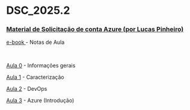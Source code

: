 # DSC_2025.2
### <p><a class="external-link" href="https://drive.google.com/file/d/1miHbZiB7V74053TwH9aa6y6qFlzX5Vte/view?usp=drive_link">Material de Solicitação de conta Azure (por Lucas Pinheiro)</a></p>


<p><a class="external-link" href="https://academicoifrnedu.sharepoint.com/:u:/s/DSC2024.1/EUUd2cpzokZLvU5vtXYYMfYBH365URXbDgNgJ3PJVPncrA?e=2Rcljl">e-book </a> - Notas de Aula</p>

<br>

<p><a class="external-link" href="https://academicoifrnedu.sharepoint.com/:u:/s/DSC2024.1/ETa9OxUliKxEtFfJRWPQsyUBf294au2XY7tWe9bVSg6RzA?e=oO1Czg">Aula 0</a> - Informações gerais</p>
<p><a class="external-link" href="https://academicoifrnedu.sharepoint.com/:b:/s/DSC2024.1/EYiMTv-1ijNPp7M6bugreegBdv6Enp2u1UJwokDSqZO8-A?e=MPhMTt">Aula 1</a> - Caracterização</p>
<p><a class="external-link" href="https://academicoifrnedu.sharepoint.com/:u:/s/DSC2024.1/EeTzKdniY8lLiM6eQr1a4gwBCe2koylmHWOKoFmYS9Be1A?e=gj1O5h">Aula 2</a> - DevOps</p>
<p><a class="external-link" href="https://academicoifrnedu.sharepoint.com/:u:/s/DSC2024.1/EXu-sn3f5otBvKjluJZc6uwBech995sGCAduL7FoT5-xZQ?e=vpt0b8">Aula 3</a> - Azure (Introdução)</p>

<!--
# Link de apresentação da T2: https://meet.google.com/kux-rses-zia
<p><a class="external-link" href="https://drive.google.com/file/d/1Zz_AlvodxZxM9HtWSoFOhzhHCtU7bBsg/view">Manual RPG </p>

<p> </p>
<p><a class="external-link" href="https://academicoifrnedu.sharepoint.com/:u:/s/DSC2024.1/EcE4PxrCshVNsq1MZ7vAMIkBrhCGURNUX30jY7Y1H7ndwg?e=CDT0bf">Aula 3.1</a> - Docker</p>
<p><a class="external-link" href="https://academicoifrnedu.sharepoint.com/:v:/s/DSC2024.1/Edk1PUH4TyVMvm7IvCFP5RUBZbSRsp0lKY3CloP53lNN-w?e=fPhgUp" mce_href="https://academicoifrnedu.sharepoint.com/:v:/s/DSC2024.1/Edk1PUH4TyVMvm7IvCFP5RUBZbSRsp0lKY3CloP53lNN-w?e=fPhgUp">Aula 3.2</a> - Docker (videoaula)</p>
<p><a class="external-link" href="https://academicoifrnedu.sharepoint.com/:u:/s/DSC2024.1/Eahj17ZyJR5Oh4ShRCoCjB4BH7npMeW0KhBD5od7ChGBnQ?e=WzggYy">Aula 3.3</a> - Tarefa 1 (VM para ambientes)</p>
<br>
<p><a class="external-link" href="https://academicoifrnedu.sharepoint.com/:u:/s/DSC2024.1/EWl-hC43s7tBl_fKirn50NEBg1yP305kFEvtNSV6K10l_Q?e=ED8R6m" mce_href="https://academicoifrnedu.sharepoint.com/:u:/s/DSC2024.1/EWl-hC43s7tBl_fKirn50NEBg1yP305kFEvtNSV6K10l_Q?e=ED8R6m">Aula 4</a> - Criação de imagens</p>
<p><a class="external-link" href="https://academicoifrnedu.sharepoint.com/:u:/s/DSC2024.1/EZi_RcaKPAtOr3Vbun7jjkUBFbWp80TLBIjEh9m2elvQyw?e=M2UHhT" mce_href="https://academicoifrnedu.sharepoint.com/:u:/s/DSC2024.1/EZi_RcaKPAtOr3Vbun7jjkUBFbWp80TLBIjEh9m2elvQyw?e=M2UHhT">Aula 4.1</a> - Tarefa 2 (Criação de imagens por commit)</p>
<br>

<p><a class="external-link" href="https://academicoifrnedu.sharepoint.com/:u:/s/DSC2024.1/EX7URpXNzxJMkAMjvdsF2AcBuduqq6o_jJ9w0yVQ4aZ3bg?e=9OTfE5" mce_href="https://academicoifrnedu.sharepoint.com/:u:/s/DSC2024.1/EX7URpXNzxJMkAMjvdsF2AcBuduqq6o_jJ9w0yVQ4aZ3bg?e=9OTfE5">Aula 5</a> - Dockerfile</p>
<p><a class="external-link" href="https://academicoifrnedu.sharepoint.com/:v:/s/DSC2024.1/Eare-qJqT09Fmb_qzrkSecMBp59QRCMVERjUzZE27s0MZw?e=qrBlTi" mce_href="https://academicoifrnedu.sharepoint.com/:v:/s/DSC2024.1/Eare-qJqT09Fmb_qzrkSecMBp59QRCMVERjUzZE27s0MZw?e=qrBlTi">Aula 5.1</a> - Dockerfile (videoaula)</p>
<p><a class="external-link" href="https://academicoifrnedu.sharepoint.com/:u:/s/DSC2024.1/EYH9ODirj19GhfgHLqXqcMkBSS8K9Yhjtp-6o-k37dR5rg?e=CqDodw" mce_href="https://academicoifrnedu.sharepoint.com/:u:/s/DSC2024.1/EYH9ODirj19GhfgHLqXqcMkBSS8K9Yhjtp-6o-k37dR5rg?e=CqDodw">Aula 5.2</a> - Tarefa 3 (Dockerfile)</p>

<br>

<p><a class="external-link" href="https://academicoifrnedu.sharepoint.com/:u:/s/DSC2024.1/Ecj20N788ypAoR0UWeTI0xQBnrWJTP3vwYx2mJlWPn8plA?e=R7TB0c" mce_href="https://academicoifrnedu.sharepoint.com/:u:/s/DSC2024.1/Ecj20N788ypAoR0UWeTI0xQBnrWJTP3vwYx2mJlWPn8plA?e=R7TB0c">Aula 6</a> - Docker-Compose</p>
<p><a class="external-link" href="https://academicoifrnedu.sharepoint.com/:v:/s/DSC2024.1/ET0jpYXH0R9InGG_AJDefLIBKbLSCgUq6-E8KbPe5M8-_w?e=TrZv1G" mce_href="https://academicoifrnedu.sharepoint.com/:v:/s/DSC2024.1/ET0jpYXH0R9InGG_AJDefLIBKbLSCgUq6-E8KbPe5M8-_w?e=TrZv1G">Aula 6.1</a> - Docker-Compose (videoaula)</p>
<p><a class="external-link" href="https://academicoifrnedu.sharepoint.com/:u:/s/DSC2024.1/Ec4gsNc2aHpLi45p1FK7aU0BHOJ1zTgR_ZpbMFMie_SlqA?e=XBO02f" mce_href="https://academicoifrnedu.sharepoint.com/:u:/s/DSC2024.1/Ec4gsNc2aHpLi45p1FK7aU0BHOJ1zTgR_ZpbMFMie_SlqA?e=XBO02f">Aula 6.2</a> - Tarefa 4 (Docker-Compose)</p>

<br>

<p><a class="external-link" href="https://academicoifrnedu.sharepoint.com/:u:/s/DSC2024.1/EQRkgdkJWbVBqanFIROnfsUBjOy8XHSYl-uoIzQZD8qmHQ?e=9qUXKB">Aula 7</a> - Tarefa 5 (K8S)</p>




<br>

<br>
<p><a class="external-link" href="https://academicoifrnedu.sharepoint.com/:u:/s/DSC2024.1/EUTr89IRrp1IpLJnyEkzD7oB54zKT_MHj89HvATfVG-Sdw?e=PCVTrm" mce_href="https://academicoifrnedu.sharepoint.com/:u:/s/DSC2024.1/EUTr89IRrp1IpLJnyEkzD7oB54zKT_MHj89HvATfVG-Sdw?e=PCVTrm">Aula 7</a> - Integração Contínua</p>
<p><a class="external-link" href="https://academicoifrnedu.sharepoint.com/:u:/s/DSC2024.1/ETtjkp5Qf9tNmPzRPPR54qYBi0p6ODtN-gGNEPKjtRZlcA?e=k2qtkg" mce_href="https://academicoifrnedu.sharepoint.com/:u:/s/DSC2024.1/ETtjkp5Qf9tNmPzRPPR54qYBi0p6ODtN-gGNEPKjtRZlcA?e=k2qtkg">Aula 7.1</a> - Tarefa 5 - Pipeline de Integração Contínua</p>
<br>
<p><a class="external-link" href="https://academicoifrnedu.sharepoint.com/:u:/s/DSC2024.1/EUsbtq-nDDVOhZsl9W8PPPwBAaIw-dRWpljHma4CdW7j2g?e=RmCAmE" mce_href="https://academicoifrnedu.sharepoint.com/:u:/s/DSC2024.1/EUsbtq-nDDVOhZsl9W8PPPwBAaIw-dRWpljHma4CdW7j2g?e=RmCAmE">Aula 8</a> - Entrega Contínua</p>
<p><a class="external-link" href="https://academicoifrnedu.sharepoint.com/:u:/s/DSC2024.1/EYn4UYXpTqpHnp55dyxKwUoBp76qVi2iP3uMP2csKy964Q?e=iQCQiM" mce_href="https://academicoifrnedu.sharepoint.com/:u:/s/DSC2024.1/EYn4UYXpTqpHnp55dyxKwUoBp76qVi2iP3uMP2csKy964Q?e=iQCQiM">Aula 8.1</a> - Tarefa 6 - Pipeline de CD</p>
<br> Links para os serviços <br> Homologação
<p><a class="external-link" href="http://homologacao-be-gza8e4enggfxcaba.eastus-01.azurewebsites.net" mce_href="http://homologacao-be-gza8e4enggfxcaba.eastus-01.azurewebsites.net">Backend</a></p>
<p><a class="external-link" href="http://homologacao-fe-hpdufvh6g3fre2hx.eastus-01.azurewebsites.net" mce_href="http://homologacao-fe-hpdufvh6g3fre2hx.eastus-01.azurewebsites.net">Frontend</a></p>
<br> 100rota
<p><a class="external-link" href="http://100rota-be-hyc7bqdngnawbwcn.brazilsouth-01.azurewebsites.net" mce_href="http://100rota-be-hyc7bqdngnawbwcn.brazilsouth-01.azurewebsites.net">Backend</a></p>
<p><a class="external-link" href="http://100rota-fe-g7cqg2c6efe5ebff.brazilsouth-01.azurewebsites.net" mce_href="http://100rota-fe-g7cqg2c6efe5ebff.brazilsouth-01.azurewebsites.net">Frontend</a></p>
<br> Ajeitaqui
<p><a class="external-link" href="http://ajeitaqui-be-hge4gue7fzdeh2hr.brazilsouth-01.azurewebsites.net" mce_href="http://ajeitaqui-be-hge4gue7fzdeh2hr.brazilsouth-01.azurewebsites.net">Backend</a></p>
<p><a class="external-link" href="http://ajeitaqui-fe-dubfdjcmbsebbrgm.brazilsouth-01.azurewebsites.net" mce_href="http://ajeitaqui-fe-dubfdjcmbsebbrgm.brazilsouth-01.azurewebsites.net">Frontend</a></p>
<br> Nannys pets
<p><a class="external-link" href="https://nannyspets-be-drc8ggc3d4c7hxfr.brazilsouth-01.azurewebsites.net/" mce_href="https://nannyspets-be-drc8ggc3d4c7hxfr.brazilsouth-01.azurewebsites.net/">Backend</a></p>
<p><a class="external-link" href="https://nannyspets-fe-ceefa9ccgfb0cnfq.brazilsouth-01.azurewebsites.net/" mce_href="https://nannyspets-fe-ceefa9ccgfb0cnfq.brazilsouth-01.azurewebsites.net/">Frontend</a></p>
<br> Potifruti
<p><a class="external-link" href="http://potifruti-be-bhhncyebfbh7eah3.brazilsouth-01.azurewebsites.net" mce_href="http://potifruti-be-bhhncyebfbh7eah3.brazilsouth-01.azurewebsites.net">Backend</a></p>
<p><a class="external-link" href="http://potifruti-fe-begjacbcdsfsadda.brazilsouth-01.azurewebsites.net" mce_href="http://potifruti-fe-begjacbcdsfsadda.brazilsouth-01.azurewebsites.net">Frontend</a></p>
<br> Vumbora
<p><a class="external-link" href="http://vumbora-be-cdf6geb4brfhdudh.brazilsouth-01.azurewebsites.net" mce_href="http://vumbora-be-cdf6geb4brfhdudh.brazilsouth-01.azurewebsites.net">Backend</a></p>
<p><a class="external-link" href="http://vumbora-fe-dgbffegzaudweadr.brazilsouth-01.azurewebsites.net" mce_href="http://vumbora-fe-dgbffegzaudweadr.brazilsouth-01.azurewebsites.net">Frontend</a></p>
-->
